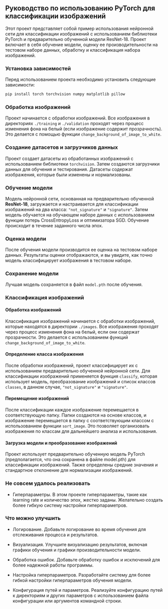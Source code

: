 ## Руководство по использованию PyTorch для классификации изображений

Этот проект представляет собой пример использования нейронной сети для классификации изображений с использованием библиотеки PyTorch и предварительно обученной модели ResNet-18. Проект включает в себя обучение модели, оценку ее производительности на тестовом наборе данных, обработку и классификация набора изображений.

### Установка зависимостей

Перед использованием проекта необходимо установить следующие зависимости:

```cmd
pip install torch torchvision numpy matplotlib pillow
```

### Обработка изображений

Проект начинается с обработки изображений. Все изображения в директориях `./training` и `./validation` проходят через процесс изменения фона на белый (если изображение содержит прозрачность). Это делается с помощью функции `change_background_of_image_to_white`.

### Создание датасетов и загрузчиков данных

Проект создает датасеты из обработанных изображений с использованием библиотеки `torchvision`. Затем создаются загрузчики данных для обучения и тестирования. Датасеты содержат изображения, которые были изменены и нормализованы.

### Обучение модели

Модель нейронной сети, основанная на предварительно обученной **ResNet-18**, загружается и настраивается для классификации изображений на два класса: `"not_signature"` и `"signature"`. Затем модель обучается на обучающем наборе данных с использованием функции потерь CrossEntropyLoss и оптимизатора SGD. Обучение происходит в течение заданного числа эпох.

### Оценка модели

После обучения модели производится ее оценка на тестовом наборе данных. Результаты оценки отображаются, и вы увидите, как точно модель классифицирует изображения в тестовом наборе.

### Сохранение модели

Лучшая модель сохраняется в файл `model.pth` после обучения.

### Классификация изображений

#### Обработка изображений

Классификация изображений начинается с обработки изображений, которые находятся в директории `./images`. Все изображения проходят через процесс изменения фона на белый, если они содержат прозрачности. Это делается с использованием функций `change_background_of_image_to_white`.

#### Определение класса изображения

После обработки изображений, проект классифицирует их с использованием предварительно обученной нейронной сети. Для классификации изображений применяется функция `classify`, которая использует модель, преобразование изображений и список классов `classes`, в данном случае, `"not_signature"` и `"signature"`.

#### Перемещение изображений

После классификации каждое изображение перемещается в соответствующую папку. Папки создаются на основе классов, и изображение перемещается в папку с соответствующим классом с использованием функции `sort_image`. Это позволяет организовать изображения по классам для дальнейшего анализа и использования.

#### Загрузка модели и преобразование изображений

Проект использует предварительно обученную модель PyTorch (предполагается, что она сохранена в файле model.pth) для классификации изображений. Также определены средние значения и стандартное отклонение для нормализации изображений.

### Не совсем удалось реализовать

* Гиперпараметры. В этом проекте гиперпараметры, такие как learning rate и количество эпох, жестко заданы. Желательно создать более гибкую систему настройки гиперпараметров.

### Что можно улучшить

* Логирование. Добавьте логирование во время обучения для отслеживания процесса и результатов.

* Визуализация. Улучшите визуализацию результатов, включая графики обучения и графики производительности модели.

* Обработка ошибок. Добавьте обработку ошибок и исключений для более надежной работы программы.

* Настройка гиперпараметров. Разработайте систему для более гибкой настройки гиперпараметров обучения модели.

* Конфигурация путей и параметров. Реализуйте конфигурацию путей к директориям и других параметров с использованием файла конфигурации или аргументов командной строки.
